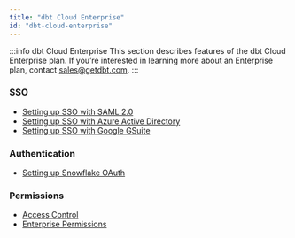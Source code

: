 ```yaml
---
title: "dbt Cloud Enterprise"
id: "dbt-cloud-enterprise"
---
```


:::info dbt Cloud Enterprise
This section describes features of the dbt Cloud Enterprise plan. If you’re interested in learning more about an Enterprise plan, contact sales@getdbt.com.
:::

### SSO
-  [Setting up SSO with SAML 2.0](setting-up-sso-with-saml-2.0) 
-  [Setting up SSO with Azure Active Directory](setting-up-enterprise-sso-with-azure-active-directory)
-  [Setting up SSO with Google GSuite](setting-up-sso-with-google-gsuite)

### Authentication
-  [Setting up Snowflake OAuth](setting-up-enterprise-snowflake-oauth)

### Permissions
-  [Access Control](/docs/dbt-cloud/access-control/access-control-overview)
-  [Enterprise Permissions](/docs/dbt-cloud/access-control/enterprise-permissions)
